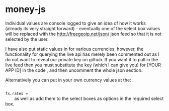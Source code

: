 money-js
========

Individual values are console logged to give an idea of how it works (already its very straight forward) - 
eventually one of the select box values will be replaced with the http://freegeoip.net/json/ json feed so that it is not selected by the user.

I have also put static values in for various currencies, however, the functionality for querying the live api has merely been commented out as I do not want to reveal our private key on github. If you want it to pull in the live feed then you must substitute the key (which I can give you) for [YOUR APP ID] in the code , and then uncomment the whole json section.

Alternatively you can put in your own currency values at the:

<code>
fx.rates = 
	</code>
as well as add them to the select boxes as options in the required select box.
